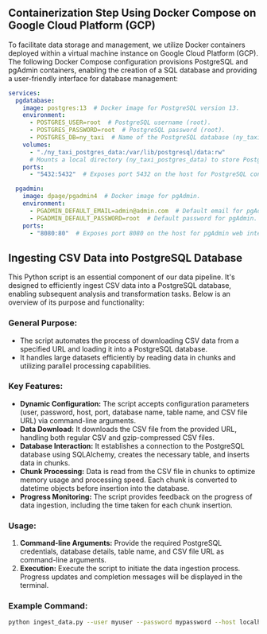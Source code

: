 ## Containerization Step Using Docker Compose on Google Cloud Platform (GCP)

To facilitate data storage and management, we utilize Docker containers deployed within a virtual machine instance on Google Cloud Platform (GCP). The following Docker Compose configuration provisions PostgreSQL and pgAdmin containers, enabling the creation of a SQL database and providing a user-friendly interface for database management:

```yaml
services:
  pgdatabase:
    image: postgres:13  # Docker image for PostgreSQL version 13.
    environment:
      - POSTGRES_USER=root  # PostgreSQL username (root).
      - POSTGRES_PASSWORD=root  # PostgreSQL password (root).
      - POSTGRES_DB=ny_taxi  # Name of the PostgreSQL database (ny_taxi).
    volumes:
      - "./ny_taxi_postgres_data:/var/lib/postgresql/data:rw"
      # Mounts a local directory (ny_taxi_postgres_data) to store PostgreSQL data.
    ports:
      - "5432:5432"  # Exposes port 5432 on the host for PostgreSQL connections.

  pgadmin:
    image: dpage/pgadmin4  # Docker image for pgAdmin.
    environment:
      - PGADMIN_DEFAULT_EMAIL=admin@admin.com  # Default email for pgAdmin.
      - PGADMIN_DEFAULT_PASSWORD=root  # Default password for pgAdmin.
    ports:
      - "8080:80"  # Exposes port 8080 on the host for pgAdmin web interface.
```
## Ingesting CSV Data into PostgreSQL Database

This Python script is an essential component of our data pipeline. It's designed to efficiently ingest CSV data into a PostgreSQL database, enabling subsequent analysis and transformation tasks. Below is an overview of its purpose and functionality:

### General Purpose:
- The script automates the process of downloading CSV data from a specified URL and loading it into a PostgreSQL database.
- It handles large datasets efficiently by reading data in chunks and utilizing parallel processing capabilities.

### Key Features:
- **Dynamic Configuration:** The script accepts configuration parameters (user, password, host, port, database name, table name, and CSV file URL) via command-line arguments.
- **Data Download:** It downloads the CSV file from the provided URL, handling both regular CSV and gzip-compressed CSV files.
- **Database Interaction:** It establishes a connection to the PostgreSQL database using SQLAlchemy, creates the necessary table, and inserts data in chunks.
- **Chunk Processing:** Data is read from the CSV file in chunks to optimize memory usage and processing speed. Each chunk is converted to datetime objects before insertion into the database.
- **Progress Monitoring:** The script provides feedback on the progress of data ingestion, including the time taken for each chunk insertion.

### Usage:
1. **Command-line Arguments:** Provide the required PostgreSQL credentials, database details, table name, and CSV file URL as command-line arguments.
2. **Execution:** Execute the script to initiate the data ingestion process. Progress updates and completion messages will be displayed in the terminal.

### Example Command:
```bash
python ingest_data.py --user myuser --password mypassword --host localhost --port 5432 --db mydatabase --table_name mytable --url https://example.com/data.csv
